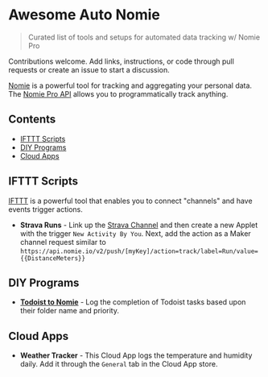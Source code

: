 # Awesome Auto Nomie
> Curated list of tools and setups for automated data tracking w/ Nomie Pro

Contributions welcome. Add links, instructions, or code through pull requests or create an issue to start a discussion.

[Nomie](https://nomie.io) is a powerful tool for tracking and aggregating your personal data. The [Nomie Pro API](https://connect.nomie.io/#/) allows you to programmatically track anything.

## Contents
- [IFTTT Scripts](#ifttt-scripts)
- [DIY Programs](#diy-programs)
- [Cloud Apps](#cloud-apps)

## IFTTT Scripts
[IFTTT](https://ifttt.com) is a powerful tool that enables you to connect "channels" and have events trigger actions.
- **Strava Runs** - Link up the [Strava Channel](https://ifttt.com/strava) and then create a new Applet with the trigger `New Activity By You`. Next, add the action as a Maker channel request similar to `https://api.nomie.io/v2/push/[myKey]/action=track/label=Run/value={{DistanceMeters}}`

## DIY Programs
- [**Todoist to Nomie**](https://github.com/huberf/TodoistToNomie) - Log the completion of Todoist tasks based upon their folder name and priority.

## Cloud Apps
- **Weather Tracker** - This Cloud App logs the temperature and humidity daily. Add it through the `General` tab in the Cloud App store.
